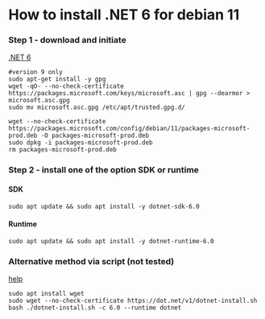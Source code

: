 # How to install .NET 6 for debian 11

### Step 1 - download and initiate

[.NET 6](https://dotnet.microsoft.com/en-us/download/dotnet/6.0)

```
#version 9 only
sudo apt-get install -y gpg
wget -qO- --no-check-certificate https://packages.microsoft.com/keys/microsoft.asc | gpg --dearmor > microsoft.asc.gpg
sudo mv microsoft.asc.gpg /etc/apt/trusted.gpg.d/
```

```
wget --no-check-certificate https://packages.microsoft.com/config/debian/11/packages-microsoft-prod.deb -O packages-microsoft-prod.deb
sudo dpkg -i packages-microsoft-prod.deb
rm packages-microsoft-prod.deb
```

### Step 2 - install one of the option SDK or runtime

#### SDK

```
sudo apt update && sudo apt install -y dotnet-sdk-6.0
```

#### Runtime

```
sudo apt update && sudo apt install -y dotnet-runtime-6.0
```

### Alternative method via script (not tested)

[help](https://docs.microsoft.com/en-us/dotnet/core/tools/dotnet-install-script)
```
sudo apt install wget
sudo wget --no-check-certificate https://dot.net/v1/dotnet-install.sh
bash ./dotnet-install.sh -c 6.0 --runtime dotnet
```
